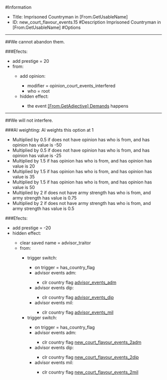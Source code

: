#Information
 - Title: Imprisoned Countryman in [From.GetUsableName]
 - ID: new_court_flavour_events.15
#Description
Imprisoned Countryman in [From.GetUsableName]
#Options

___
##We cannot abandon them.

###Efects:<ul><li>add prestige = 20</li><li>from:</li><ul><li>add opinion:</li><ul><li>modifier = opinion_court_events_interfered</li><li>who = root</li></ul><li>hidden effect:</li><ul><li>the event [[From.GetAdjective] Demands](../events/from_getadjective_demands.md) happens</li></ul></ul></ul>

___
##We will not interfere.

###AI weighting:
AI weights this option at 1
 - Multiplied by 0.5 if does not have opinion has who is from, and has opinion has value is -50
 - Multiplied by 0.5 if does not have opinion has who is from, and has opinion has value is -25
 - Multiplied by 1.5 if has opinion has who is from, and has opinion has value is 20
 - Multiplied by 1.5 if has opinion has who is from, and has opinion has value is 35
 - Multiplied by 1.5 if has opinion has who is from, and has opinion has value is 50
 - Multiplied by 2 if does not have army strength has who is from, and army strength has value is 0.75
 - Multiplied by 2 if does not have army strength has who is from, and army strength has value is 0.5


###Efects:<ul><li>add prestige = -20</li><li>hidden effect:</li><ul><li>clear saved name = advisor_traitor</li><li>from:</li><ul><li>trigger switch:</li><ul><li>on trigger = has_country_flag</li><li>advisor events adm:</li><ul><li>clr country flag [advisor_events_adm](../flags/advisor_events_adm.md)</li></ul><li>advisor events dip:</li><ul><li>clr country flag [advisor_events_dip](../flags/advisor_events_dip.md)</li></ul><li>advisor events mil:</li><ul><li>clr country flag [advisor_events_mil](../flags/advisor_events_mil.md)</li></ul></ul><li>trigger switch:</li><ul><li>on trigger = has_country_flag</li><li>advisor events adm:</li><ul><li>clr country flag [new_court_flavour_events_2adm](../flags/new_court_flavour_events_2adm.md)</li></ul><li>advisor events dip:</li><ul><li>clr country flag [new_court_flavour_events_2dip](../flags/new_court_flavour_events_2dip.md)</li></ul><li>advisor events mil:</li><ul><li>clr country flag [new_court_flavour_events_2mil](../flags/new_court_flavour_events_2mil.md)</li></ul></ul></ul></ul></ul>
